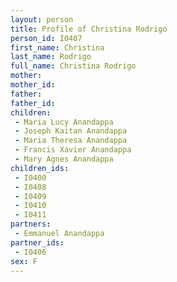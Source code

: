 ```yaml
---
layout: person
title: Profile of Christina Rodrigo
person_id: I0407
first_name: Christina
last_name: Rodrigo
full_name: Christina Rodrigo
mother: 
mother_id: 
father: 
father_id: 
children:
 - Maria Lucy Anandappa
 - Joseph Kaitan Anandappa
 - Maria Theresa Anandappa
 - Francis Xavier Anandappa
 - Mary Agnes Anandappa
children_ids:
 - I0400
 - I0408
 - I0409
 - I0410
 - I0411
partners:
 - Emmanuel Anandappa
partner_ids:
 - I0406
sex: F
---
```



